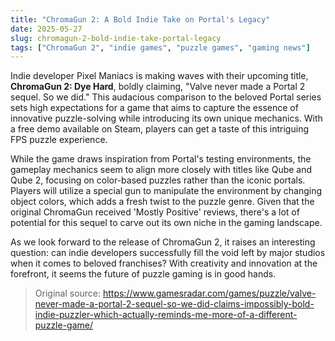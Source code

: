 ```yaml
---
title: "ChromaGun 2: A Bold Indie Take on Portal's Legacy"
date: 2025-05-27
slug: chromagun-2-bold-indie-take-portal-legacy
tags: ["ChromaGun 2", "indie games", "puzzle games", "gaming news"]
---
```


Indie developer Pixel Maniacs is making waves with their upcoming title, **ChromaGun 2: Dye Hard**, boldly claiming, "Valve never made a Portal 2 sequel. So we did." This audacious comparison to the beloved Portal series sets high expectations for a game that aims to capture the essence of innovative puzzle-solving while introducing its own unique mechanics. With a free demo available on Steam, players can get a taste of this intriguing FPS puzzle experience.

While the game draws inspiration from Portal's testing environments, the gameplay mechanics seem to align more closely with titles like Qube and Qube 2, focusing on color-based puzzles rather than the iconic portals. Players will utilize a special gun to manipulate the environment by changing object colors, which adds a fresh twist to the puzzle genre. Given that the original ChromaGun received 'Mostly Positive' reviews, there's a lot of potential for this sequel to carve out its own niche in the gaming landscape.

As we look forward to the release of ChromaGun 2, it raises an interesting question: can indie developers successfully fill the void left by major studios when it comes to beloved franchises? With creativity and innovation at the forefront, it seems the future of puzzle gaming is in good hands.

> Original source: https://www.gamesradar.com/games/puzzle/valve-never-made-a-portal-2-sequel-so-we-did-claims-impossibly-bold-indie-puzzler-which-actually-reminds-me-more-of-a-different-puzzle-game/